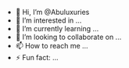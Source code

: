 - 👋 Hi, I’m @Abuluxuries
- 👀 I’m interested in ...
- 🌱 I’m currently learning ...
- 💞️ I’m looking to collaborate on ...
- 📫 How to reach me ...
- ⚡ Fun fact: ...

<!---
Abuluxuries/Abuluxuries is a ✨ special ✨ repository because its `README.md` (this file) appears on your GitHub profile.
You can click the Preview link to take a look at your changes.
--->
